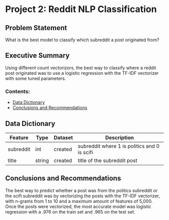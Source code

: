
# Project 2: Reddit NLP Classification


## Problem Statement

What is the best model to classify which subreddit a post originated from?

## Executive Summary

Using different count vectorizors, the best way to classify where a reddit post originated was to use a logistic regression with the TF-IDF vectorizer with some tuned parameters.

### Contents:
- [Data Dictionary](#Data-Dictionary)
- [Conclusions and Recommendations](#Conclusions-and-Recommendations)

## Data Dictionary

|Feature|Type|Dataset|Description|
|---|---|---|---|
|subreddit|int|created|subreddit where 1 is politics and 0 is scifi| 
|title|string|created|title of the subreddit post| 

## Conclusions and Recommendations

The best way to predict whether a post was from the politics subreddit or the scifi subreddit was by vectorizing the posts with the TF-IDF vectorizer, with n-grams from 1 to 10 and a maximum amount of features of 5,000.  Once the posts were vectorized, the most accurate model was logistic regression with a .976 on the train set and .965 on the test set.

